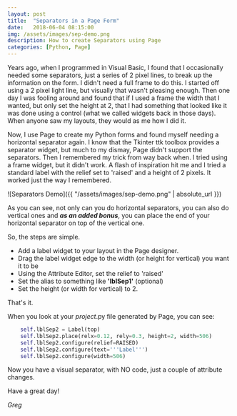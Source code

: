 ```yaml
---
layout: post
title:  "Separators in a Page Form"
date:   2018-06-04 08:15:00
img: /assets/images/sep-demo.png
description: How to create Separators using Page
categories: [Python, Page]
---
```

Years ago, when I programmed in Visual Basic, I found that I occasionally needed some separators, just a series of 2 pixel lines, to break up the information on the form.  I didn't need a full frame to do this.  I started off using a 2 pixel light line, but visually that wasn't pleasing enough.  Then one day I was fooling around and found that if I used a frame the width that I wanted, but only set the height at 2, that I had something that looked like it was done using a control (what we called widgets back in those days).  When anyone saw my layouts, they would as me how I did it.

Now, I use Page to create my Python forms and found myself needing a horizontal separator again.  I know that the Tkinter ttk toolbox provides a separator widget, but much to my dismay, Page didn't support the separators. Then I remembered my trick from way back when. I tried using a frame widget, but it didn't work. A flash of inspiration hit me and I tried a standard label with the relief set to 'raised' and a height of 2 pixels. It worked just the way I remembered.

![Separators Demo]({{ "/assets/images/sep-demo.png" | absolute_url }})

As you can see, not only can you do horizontal separators, you can also do vertical ones and _**as an added bonus**_, you can place the end of your horizontal separator on top of the vertical one.

So, the steps are simple.
- Add a label widget to your layout in the Page designer.
- Drag the label widget edge to the width (or height for vertical) you want it to be
- Using the Attribute Editor, set the relief to 'raised'
- Set the alias to something like **'lblSep1'** (optional)
- Set the height (or width for vertical) to 2.

That's it. 

When you look at your _project_.py file generated by Page, you can see:
```python
    self.lblSep2 = Label(top)
    self.lblSep2.place(relx=0.12, rely=0.3, height=2, width=506)
    self.lblSep2.configure(relief=RAISED)
    self.lblSep2.configure(text='''Label''')
    self.lblSep2.configure(width=506)
```

Now you have a visual separator, with NO code, just a couple of attribute changes.

Have a great day!

_Greg_
